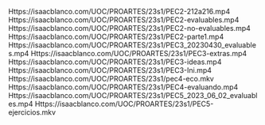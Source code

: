 Https://isaacblanco.com/UOC/PROARTES/23s1/PEC2-212a216.mp4
Https://isaacblanco.com/UOC/PROARTES/23s1/PEC2-evaluables.mp4
Https://isaacblanco.com/UOC/PROARTES/23s1/PEC2-no-evaluables.mp4
Https://isaacblanco.com/UOC/PROARTES/23s1/PEC2-parte1.mp4
Https://isaacblanco.com/UOC/PROARTES/23s1/PEC3_20230430_evaluables.mp4
Https://isaacblanco.com/UOC/PROARTES/23s1/PEC3-extras.mp4
Https://isaacblanco.com/UOC/PROARTES/23s1/PEC3-ideas.mp4
Https://isaacblanco.com/UOC/PROARTES/23s1/PEC3-Ini.mp4
Https://isaacblanco.com/UOC/PROARTES/23s1/pec4-eco.mkv
Https://isaacblanco.com/UOC/PROARTES/23s1/PEC4-evaluando.mp4
Https://isaacblanco.com/UOC/PROARTES/23s1/PEC5_2023_06_02_evaluables.mp4
Https://isaacblanco.com/UOC/PROARTES/23s1/PEC5-ejercicios.mkv